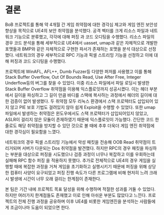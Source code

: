 # 결론
BoB 프로젝트를 통해 약 4개월 간 게임 취약점에 대한 경각심 제고와 게임 엔진 보안성 향상을 목적으로  UE4의 보안 취약점을 분석했다. 공격 벡터를 크게 리소스 파일과 네트워크 기능으로 분류했고, 각각에 대해 퍼징 과 코드 오디팅을 수행했다. 리소스 파일의 경우 코드 분석을 통해 세부적으로  UE4에서 uasset, umap과 같은 자체적으로 개발한 포맷들과 BMP와 같은 자체적으로 구현한 파서가 존재하는 포맷을 분석 대상으로 선정했다. 네트워크의 경우 세부적으로 RPC 기능과 픽셀 스트리밍 기능을 선정하고 이에 대해 퍼징과 코드 오디팅을 수행했다.

프로젝트에 WinAFL, AFL++, Dumb Fuzzer등 다양한 퍼저를 사용했고 이를 통해 Stack Buffer Overflow, Out Of Bounds Read, Use After Free, Integer Underflow등의 버그를 찾을 수 있었다. 이중 리소스 파일에서 파일 로딩시 발생한 Stack Buffer Overflow 취약점을 이용해 익스플로잇까지 성공시켰다. 이는 헤더 부분에서 길이을 파싱하고 그 길이 만큼 바디를 스택에 복사하는 과정에서 헤더의 길이에 대한 검증이 없어 발생했다. 두 취약점 모두 리눅스 환경에서 스택 프로텍터도 삽입되어 있지 않고 PIE 보호 기법도 걸려있지 않아 쉽게 Exploit을 수행할 수 있었다. 또한 umap 파일에서 발생하는 취약점은 윈도우에서도 스택 프로텍터가 삽입되어있지 않았고, ASLR이 걸리지 않은 모듈이 존재하였기 때문에 익스플로잇이 가능했다. 간단한 코드 한 줄로도 해당 취약점을 방지할 수 있던 것으로 볼 때에 추후 더욱더 게임 엔진 취약점에 대한 경각심이 필요함을 느꼈다.

네트워크의 경우 픽셀 스트리밍 기능에서 악성 패킷을 전송해 OOB Read 취약점이 트리거되며 서버가 다운되는 Dos 취약점을 발견했다. 하지만 RPC의 경우 패킷을 파싱하는 부분을 대상으로 퍼징을 시도했으나 검증 과정이 너무나 복잡하고 이를 우회하는데 실패해 RPC 함수 퍼징 을 적용하지 못했다. 추가로 전체적으로 UE4의 경우 게임을 실행할 때에 복잡한 과정을 거쳐 게임을 초기화하고 실행시키기 때문에 퍼징을 위해 상당한 컴퓨터 사양이 요구되었고 퍼징  진행 속도가 다른 프로그램에 비해 현저히 느려 크래시 발생에 시간이 너무 오래 걸리는 한계점이 존재한다.

본 팀은 기간 내에 프로젝트 목표 달성을 위해 수행하며 적절한 성과를 거둘 수 있었다. 하지만 여러가지 한계점들도 존재했고 이로 인해 아쉬운 부분도 많았다고 느낀다. 프로젝트의 전체 진행 과정을 공유하며 이후 UE4를 비롯한 게임엔진을 분석하는 사람들에게 조금이나마 도움이 되었으면 한다.
